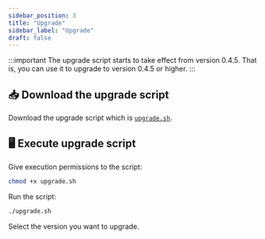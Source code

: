 ```yaml
---
sidebar_position: 3
title: "Upgrade"
sidebar_label: "Upgrade"
draft: false
---
```


:::important
The upgrade script starts to take effect from version 0.4.5. That is, you can use it to upgrade to version 0.4.5 or higher.
:::

## :inbox_tray: Download the upgrade script

Download the upgrade script which is [`upgrade.sh`](https://github.com/6G-SANDBOX/TNLCM/blob/main/scripts/upgrade.sh).

## :desktop_computer: Execute upgrade script

Give execution permissions to the script:

```bash
chmod +x upgrade.sh
```

Run the script:

```bash
./upgrade.sh
```

Select the version you want to upgrade.